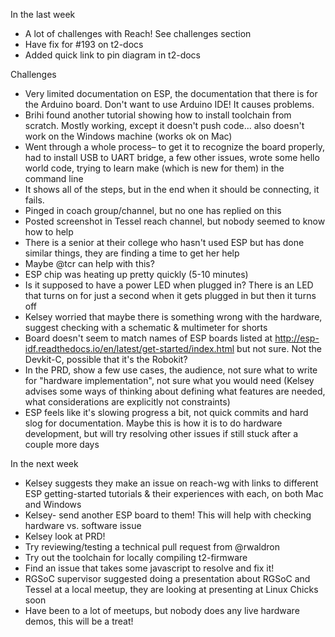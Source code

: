 In the last week
* A lot of challenges with Reach! See challenges section
* Have fix for #193 on t2-docs
* Added quick link to pin diagram in t2-docs

Challenges
* Very limited documentation on ESP, the documentation that there is for the Arduino board. Don't want to use Arduino IDE! It causes problems.
* Brihi found another tutorial showing how to install toolchain from scratch. Mostly working, except it doesn't push code... also doesn't work on the Windows machine (works ok on Mac)
* Went through a whole process– to get it to recognize the board properly, had to install USB to UART bridge, a few other issues, wrote some hello world code, trying to learn make (which is new for them) in the command line
* It shows all of the steps, but in the end when it should be connecting, it fails.
* Pinged in coach group/channel, but no one has replied on this
* Posted screenshot in Tessel reach channel, but nobody seemed to know how to help
* There is a senior at their college who hasn't used ESP but has done similar things, they are finding a time to get her help
* Maybe @tcr can help with this?
* ESP chip was heating up pretty quickly (5-10 minutes)
* Is it supposed to have a power LED when plugged in? There is an LED that turns on for just a second when it gets plugged in but then it turns off
* Kelsey worried that maybe there is something wrong with the hardware, suggest checking with a schematic & multimeter for shorts
* Board doesn't seem to match names of ESP boards listed at http://esp-idf.readthedocs.io/en/latest/get-started/index.html but not sure. Not the Devkit-C, possible that it's the Robokit?
* In the PRD, show a few use cases, the audience, not sure what to write for "hardware implementation", not sure what you would need (Kelsey advises some ways of thinking about defining what features are needed, what considerations are explicitly not constraints)
* ESP feels like it's slowing progress a bit, not quick commits and hard slog for documentation. Maybe this is how it is to do hardware development, but will try resolving other issues if still stuck after a couple more days

In the next week
* Kelsey suggests they make an issue on reach-wg with links to different ESP getting-started tutorials & their experiences with each, on both Mac and Windows
* Kelsey- send another ESP board to them! This will help with checking hardware vs. software issue
* Kelsey look at PRD!
* Try reviewing/testing a technical pull request from @rwaldron
* Try out the toolchain for locally compiling t2-firmware
* Find an issue that takes some javascript to resolve and fix it!
* RGSoC supervisor suggested doing a presentation about RGSoC and Tessel at a local meetup, they are looking at presenting at Linux Chicks soon
* Have been to a lot of meetups, but nobody does any live hardware demos, this will be a treat!
